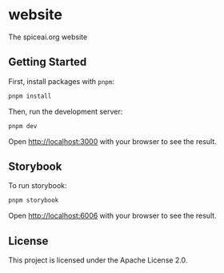 # website

The spiceai.org website

## Getting Started

First, install packages with `pnpm`:

```bash
pnpm install
```

Then, run the development server:

```bash
pnpm dev
```

Open [http://localhost:3000](http://localhost:3000) with your browser to see the result.

## Storybook

To run storybook:

```bash
pnpm storybook
```

Open [http://localhost:6006](http://localhost:6006) with your browser to see the result.

## License

This project is licensed under the Apache License 2.0.
